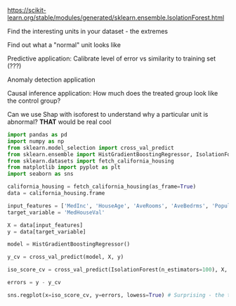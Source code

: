https://scikit-learn.org/stable/modules/generated/sklearn.ensemble.IsolationForest.html

Find the interesting units in your dataset - the extremes

Find out what a "normal" unit looks like

Predictive application: Calibrate level of error vs similarity to training set (???)

Anomaly detection application

Causal inference application: How much does the treated group look like the control group?

Can we use Shap with isoforest to understand why a particular unit is abnormal? **THAT** would be real cool

```python
import pandas as pd
import numpy as np
from sklearn.model_selection import cross_val_predict
from sklearn.ensemble import HistGradientBoostingRegressor, IsolationForest
from sklearn.datasets import fetch_california_housing
from matplotlib import pyplot as plt
import seaborn as sns

california_housing = fetch_california_housing(as_frame=True)
data = california_housing.frame

input_features = ['MedInc', 'HouseAge', 'AveRooms', 'AveBedrms', 'Population', 'AveOccup', 'Latitude', 'Longitude']
target_variable = 'MedHouseVal'

X = data[input_features]
y = data[target_variable]

model = HistGradientBoostingRegressor()

y_cv = cross_val_predict(model, X, y)

iso_score_cv = cross_val_predict(IsolationForest(n_estimators=100), X, y, method='score_samples')

errors = y - y_cv

sns.regplot(x=iso_score_cv, y=errors, lowess=True) # Surprising - the two are uncorrelated
```
